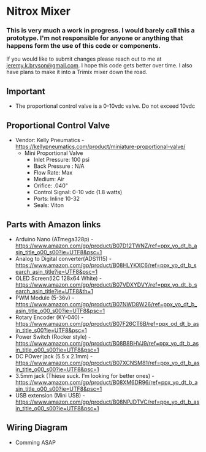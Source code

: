 # Nitrox Mixer
### This is very much a work in progress.  I would barely call this a prototype.  I'm not responsible for anyone or anything that happens form the use of this code or components.  

If you would like to submit changes please reach out to me at jeremy.k.bryson@gmail.com.  I hope this code gets better over time. I also have plans to make it into a Trimix mixer down the road.

## Important
 - The proportional control valve is a 0-10vdc valve.  Do not exceed 10vdc

## Proportional Control Valve
 - Vendor: Kelly Pneumatics - https://kellypneumatics.com/product/miniature-proportional-valve/
   - Mini Proportional Valve
     - Inlet Pressure: 100 psi
     - Back Pressure : N/A
     - Flow Rate: Max
     - Medium: Air
     - Orifice: .040"
     - Control Signal: 0-10 vdc (1.8 watts)
     - Ports: Inline 10-32
     - Seals: Viton

## Parts with Amazon links
 - Arduino Nano (ATmega328p) - https://www.amazon.com/gp/product/B07D12TWNZ/ref=ppx_yo_dt_b_asin_title_o00_s00?ie=UTF8&psc=1
 - Analog to Digital converter(ADS1115) - https://www.amazon.com/gp/product/B08HLYKXC6/ref=ppx_yo_dt_b_search_asin_title?ie=UTF8&psc=1
 - OLED Screen(I2C 128x64 White) - https://www.amazon.com/gp/product/B07VDXYDVY/ref=ppx_yo_dt_b_search_asin_title?ie=UTF8&th=1
 - PWM Module (5-36v) - https://www.amazon.com/gp/product/B07NWD8W26/ref=ppx_yo_dt_b_asin_title_o00_s00?ie=UTF8&psc=1
 - Rotary Encoder (KY-040) - https://www.amazon.com/gp/product/B07F26CT6B/ref=ppx_od_dt_b_asin_title_s00?ie=UTF8&psc=1
 - Power Switch (Rocker style) - https://www.amazon.com/gp/product/B08B8BHVJ9/ref=ppx_yo_dt_b_asin_title_o00_s00?ie=UTF8&psc=1
 - DC POwer jack (5.5 x 2.1mm) - https://www.amazon.com/gp/product/B07XCNSM81/ref=ppx_yo_dt_b_asin_title_o00_s00?ie=UTF8&psc=1
 - 3.5mm jack (Thiese suck. I'm looking for better ones) - https://www.amazon.com/gp/product/B08XM6DR96/ref=ppx_yo_dt_b_asin_title_o00_s00?ie=UTF8&psc=1
 - USB extension (Mini USB) - https://www.amazon.com/gp/product/B08NPJDTVC/ref=ppx_yo_dt_b_asin_title_o00_s00?ie=UTF8&psc=1

## Wiring Diagram
- Comming ASAP
